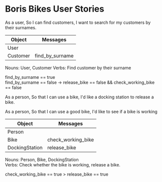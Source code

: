 # Boris Bikes User Stories

As a user,
So I can find customers,
I want to search for my customers by their surnames.

| Object | Messages |
| --- | --- |
| User |
| Customer | find_by_surname

Nouns: User, Customer
Verbs: Find customer by their surname

find_by_surname == true    
find_by_surname == false -> release_bike == false && check_working_bike == false

As a person,
So that I can use a bike,
I'd like a docking station to release a bike.

As a person,
So that I can use a good bike,
I'd like to see if a bike is working


| Object | Messages |
| --- | --- |
| Person | 
| Bike | check_working_bike
| DockingStation | release_bike

Nouns: Person, Bike, DockingStation  
Verbs: Check whether the bike is working, release a bike.

check_working_bike == true > release_bike == true

